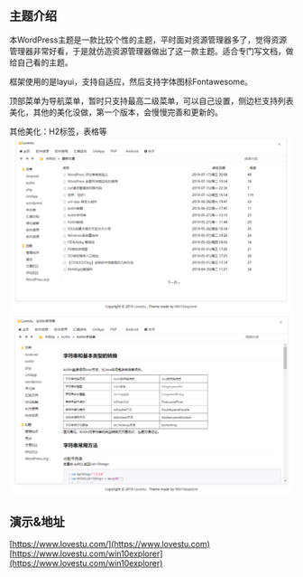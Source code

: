 ## 主题介绍 
本WordPress主题是一款比较个性的主题，平时面对资源管理器多了，觉得资源管理器非常好看，于是就仿造资源管理器做出了这一款主题。适合专门写文档，做给自己看的主题。  

框架使用的是layui，支持自适应，然后支持字体图标Fontawesome。  

顶部菜单为导航菜单，暂时只支持最高二级菜单，可以自己设置，侧边栏支持列表美化，其他的美化没做，第一个版本，会慢慢完善和更新的。  

其他美化：H2标签，表格等  
![win10explore](/img/win10exp01.png)  
![win10explore](/img/win10exp02.png)

## 演示&地址
[https://www.lovestu.com/](https://www.lovestu.com) 
[https://www.lovestu.com/win10explorer](https://www.lovestu.com/win10explorer) 